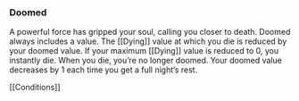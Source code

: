 ### Doomed

A powerful force has gripped your soul, calling you closer to death. Doomed always includes a value. The [[Dying]] value at which you die is reduced by your doomed value. If your maximum [[Dying]] value is reduced to 0, you instantly die. When you die, you’re no longer doomed.
Your doomed value decreases by 1 each time you get a full night’s rest.

[[Conditions]]